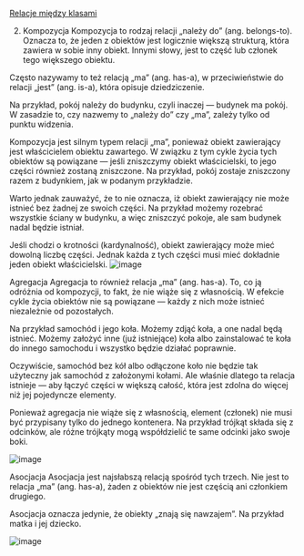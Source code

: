 [Relacje między klasami](https://bkotyra.github.io/uml/2021/04/11/relacje-miedzy-klasami.html)



2. Kompozycja
Kompozycja to rodzaj relacji „należy do” (ang. belongs-to). Oznacza to, że jeden z obiektów jest logicznie większą strukturą, która zawiera w sobie inny obiekt. Innymi słowy, jest to część lub członek tego większego obiektu.

Często nazywamy to też relacją „ma” (ang. has-a), w przeciwieństwie do relacji „jest” (ang. is-a), która opisuje dziedziczenie.

Na przykład, pokój należy do budynku, czyli inaczej — budynek ma pokój. W zasadzie to, czy nazwemy to „należy do” czy „ma”, zależy tylko od punktu widzenia.

Kompozycja jest silnym typem relacji „ma”, ponieważ obiekt zawierający jest właścicielem obiektu zawartego. W związku z tym cykle życia tych obiektów są powiązane — jeśli zniszczymy obiekt właścicielski, to jego części również zostaną zniszczone. Na przykład, pokój zostaje zniszczony razem z budynkiem, jak w podanym przykładzie.

Warto jednak zauważyć, że to nie oznacza, iż obiekt zawierający nie może istnieć bez żadnej ze swoich części. Na przykład możemy rozebrać wszystkie ściany w budynku, a więc zniszczyć pokoje, ale sam budynek nadal będzie istniał.

Jeśli chodzi o krotności (kardynalność), obiekt zawierający może mieć dowolną liczbę części. Jednak każda z tych części musi mieć dokładnie jeden obiekt właścicielski.
![image](https://github.com/user-attachments/assets/2512a92b-03d7-435c-8afe-81f9a8b15452)

Agregacja
Agregacja to również relacja „ma” (ang. has-a). To, co ją odróżnia od kompozycji, to fakt, że nie wiąże się z własnością. W efekcie cykle życia obiektów nie są powiązane — każdy z nich może istnieć niezależnie od pozostałych.

Na przykład samochód i jego koła. Możemy zdjąć koła, a one nadal będą istnieć. Możemy założyć inne (już istniejące) koła albo zainstalować te koła do innego samochodu i wszystko będzie działać poprawnie.

Oczywiście, samochód bez kół albo odłączone koło nie będzie tak użyteczny jak samochód z założonymi kołami. Ale właśnie dlatego ta relacja istnieje — aby łączyć części w większą całość, która jest zdolna do więcej niż jej pojedyncze elementy.

Ponieważ agregacja nie wiąże się z własnością, element (członek) nie musi być przypisany tylko do jednego kontenera. Na przykład trójkąt składa się z odcinków, ale różne trójkąty mogą współdzielić te same odcinki jako swoje boki.

![image](https://github.com/user-attachments/assets/d5656042-5253-458e-86c1-532faf3955a9)

Asocjacja
Asocjacja jest najsłabszą relacją spośród tych trzech. Nie jest to relacja „ma” (ang. has-a), żaden z obiektów nie jest częścią ani członkiem drugiego.

Asocjacja oznacza jedynie, że obiekty „znają się nawzajem”. Na przykład matka i jej dziecko.

![image](https://github.com/user-attachments/assets/3482de51-62c0-4975-a751-869f37ecbe13)


